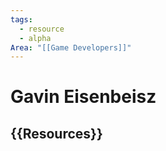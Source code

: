 ```yaml
---
tags:
  - resource
  - alpha
Area: "[[Game Developers]]"
---
```


# Gavin Eisenbeisz


## {{Resources}}